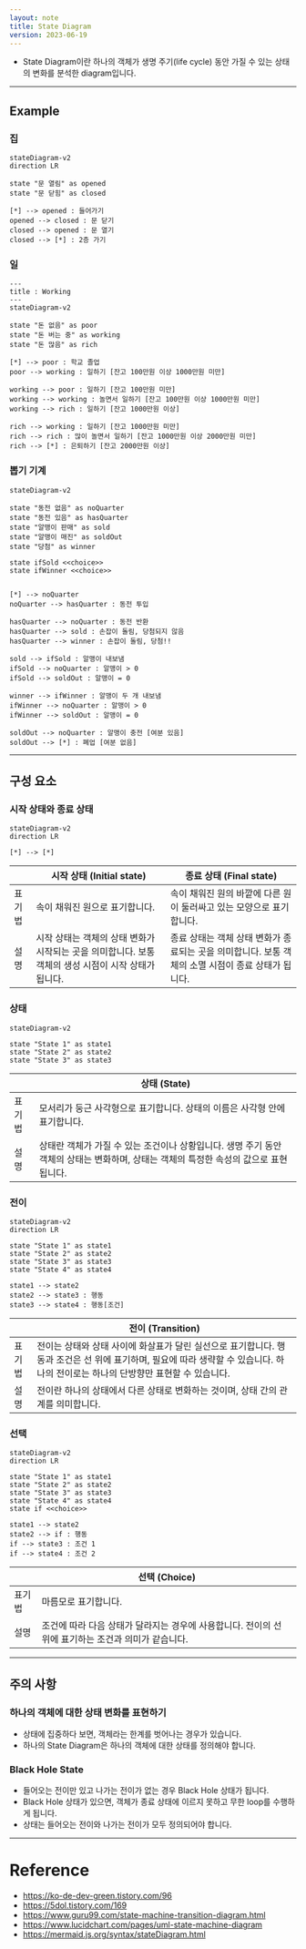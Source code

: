 ```yaml
---
layout: note
title: State Diagram
version: 2023-06-19
---
```





- State Diagram이란 하나의 객체가 생명 주기(life cycle) 동안 가질 수 있는 상태의 변화를 분석한 diagram입니다.




---




## Example

### 집

```mermaid
stateDiagram-v2
direction LR

state "문 열림" as opened
state "문 닫힘" as closed

[*] --> opened : 들어가기
opened --> closed : 문 닫기
closed --> opened : 문 열기
closed --> [*] : 2층 가기
```

### 일

```mermaid
---
title : Working
---
stateDiagram-v2

state "돈 없음" as poor
state "돈 버는 중" as working
state "돈 많음" as rich

[*] --> poor : 학교 졸업
poor --> working : 일하기 [잔고 100만원 이상 1000만원 미만]

working --> poor : 일하기 [잔고 100만원 미만]
working --> working : 놀면서 일하기 [잔고 100만원 이상 1000만원 미만]
working --> rich : 일하기 [잔고 1000만원 이상]

rich --> working : 일하기 [잔고 1000만원 미만]
rich --> rich : 많이 놀면서 일하기 [잔고 1000만원 이상 2000만원 미만]
rich --> [*] : 은퇴하기 [잔고 2000만원 이상]
```

### 뽑기 기계

```mermaid
stateDiagram-v2

state "동전 없음" as noQuarter
state "동전 있음" as hasQuarter
state "알맹이 판매" as sold
state "알맹이 매진" as soldOut
state "당첨" as winner

state ifSold <<choice>>
state ifWinner <<choice>>


[*] --> noQuarter
noQuarter --> hasQuarter : 동전 투입

hasQuarter --> noQuarter : 동전 반환
hasQuarter --> sold : 손잡이 돌림, 당첨되지 않음
hasQuarter --> winner : 손잡이 돌림, 당첨!!

sold --> ifSold : 알맹이 내보냄
ifSold --> noQuarter : 알맹이 > 0
ifSold --> soldOut : 알맹이 = 0

winner --> ifWinner : 알맹이 두 개 내보냄
ifWinner --> noQuarter : 알맹이 > 0
ifWinner --> soldOut : 알맹이 = 0

soldOut --> noQuarter : 알맹이 충전 [여분 있음]
soldOut --> [*] : 폐업 [여분 없음]
```




---




## 구성 요소


### 시작 상태와 종료 상태

```mermaid
stateDiagram-v2
direction LR

[*] --> [*]
```

|  | 시작 상태 (Initial state) | 종료 상태 (Final state) |
| - | - | - |
| 표기법 | 속이 채워진 원으로 표기합니다. | 속이 채워진 원의 바깥에 다른 원이 둘러싸고 있는 모양으로 표기합니다. |
| 설명 | 시작 상태는 객체의 상태 변화가 시작되는 곳을 의미합니다. 보통 객체의 생성 시점이 시작 상태가 됩니다. | 종료 상태는 객체 상태 변화가 종료되는 곳을 의미합니다. 보통 객체의 소멸 시점이 종료 상태가 됩니다. |


### 상태

```mermaid
stateDiagram-v2

state "State 1" as state1
state "State 2" as state2
state "State 3" as state3
```

|  | 상태 (State) |
| - | - |
| 표기법 | 모서리가 둥근 사각형으로 표기합니다. 상태의 이름은 사각형 안에 표기합니다. |
| 설명 | 상태란 객체가 가질 수 있는 조건이나 상황입니다. 생명 주기 동안 객체의 상태는 변화하며, 상태는 객체의 특정한 속성의 값으로 표현됩니다. |


### 전이

```mermaid
stateDiagram-v2
direction LR

state "State 1" as state1
state "State 2" as state2
state "State 3" as state3
state "State 4" as state4

state1 --> state2
state2 --> state3 : 행동
state3 --> state4 : 행동[조건]
```

|  | 전이 (Transition) |
| - | - |
| 표기법 | 전이는 상태와 상태 사이에 화살표가 달린 실선으로 표기합니다. 행동과 조건은 선 위에 표기하며, 필요에 따라 생략할 수 있습니다. 하나의 전이로는 하나의 단방향만 표현할 수 있습니다. |
| 설명 | 전이란 하나의 상태에서 다른 상태로 변화하는 것이며, 상태 간의 관계를 의미합니다. |


### 선택

```mermaid
stateDiagram-v2
direction LR

state "State 1" as state1
state "State 2" as state2
state "State 3" as state3
state "State 4" as state4
state if <<choice>>

state1 --> state2
state2 --> if : 행동
if --> state3 : 조건 1
if --> state4 : 조건 2
```

|  | 선택 (Choice) |
| - | - |
| 표기법 | 마름모로 표기합니다. |
| 설명 | 조건에 따라 다음 상태가 달라지는 경우에 사용합니다. 전이의 선 위에 표기하는 조건과 의미가 같습니다. |




---




## 주의 사항


### 하나의 객체에 대한 상태 변화를 표현하기

- 상태에 집중하다 보면, 객체라는 한계를 벗어나는 경우가 있습니다.
- 하나의 State Diagram은 하나의 객체에 대한 상태를 정의해야 합니다.


### Black Hole State

- 들어오는 전이만 있고 나가는 전이가 없는 경우 Black Hole 상태가 됩니다.
- Black Hole 상태가 있으면, 객체가 종료 상태에 이르지 못하고 무한 loop를 수행하게 됩니다.
- 상태는 들어오는 전이와 나가는 전이가 모두 정의되어야 합니다.




---




# Reference

- <https://ko-de-dev-green.tistory.com/96>
- <https://5dol.tistory.com/169>
- <https://www.guru99.com/state-machine-transition-diagram.html>
- <https://www.lucidchart.com/pages/uml-state-machine-diagram>
- <https://mermaid.js.org/syntax/stateDiagram.html>
